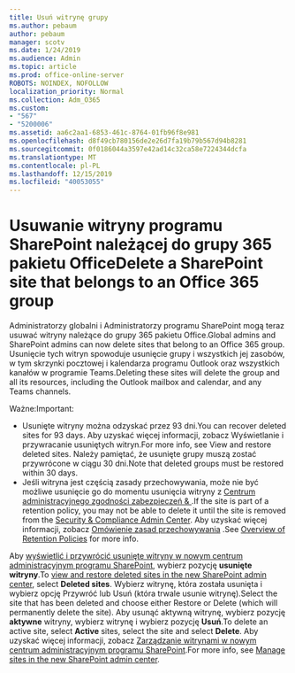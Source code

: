 ```yaml
---
title: Usuń witrynę grupy
ms.author: pebaum
author: pebaum
manager: scotv
ms.date: 1/24/2019
ms.audience: Admin
ms.topic: article
ms.prod: office-online-server
ROBOTS: NOINDEX, NOFOLLOW
localization_priority: Normal
ms.collection: Adm_O365
ms.custom:
- "567"
- "5200006"
ms.assetid: aa6c2aa1-6853-461c-8764-01fb96f8e981
ms.openlocfilehash: d8f49cb780156de2e26d7fa19b79b567d94b8281
ms.sourcegitcommit: 0f0186044a3597e42ad14c32ca58e7224344dcfa
ms.translationtype: MT
ms.contentlocale: pl-PL
ms.lasthandoff: 12/15/2019
ms.locfileid: "40053055"
---
```

# <a name="delete-a-sharepoint-site-that-belongs-to-an-office-365-group"></a><span data-ttu-id="aaa75-102">Usuwanie witryny programu SharePoint należącej do grupy 365 pakietu Office</span><span class="sxs-lookup"><span data-stu-id="aaa75-102">Delete a SharePoint site that belongs to an Office 365 group</span></span>

<span data-ttu-id="aaa75-103">Administratorzy globalni i Administratorzy programu SharePoint mogą teraz usuwać witryny należące do grupy 365 pakietu Office.</span><span class="sxs-lookup"><span data-stu-id="aaa75-103">Global admins and SharePoint admins can now delete sites that belong to an Office 365 group.</span></span> <span data-ttu-id="aaa75-104">Usunięcie tych witryn spowoduje usunięcie grupy i wszystkich jej zasobów, w tym skrzynki pocztowej i kalendarza programu Outlook oraz wszystkich kanałów w programie Teams.</span><span class="sxs-lookup"><span data-stu-id="aaa75-104">Deleting these sites will delete the group and all its resources, including the Outlook mailbox and calendar, and any Teams channels.</span></span>
  
<span data-ttu-id="aaa75-105">Ważne:</span><span class="sxs-lookup"><span data-stu-id="aaa75-105">Important:</span></span>

- <span data-ttu-id="aaa75-106">Usunięte witryny można odzyskać przez 93 dni.</span><span class="sxs-lookup"><span data-stu-id="aaa75-106">You can recover deleted sites for 93 days.</span></span> <span data-ttu-id="aaa75-107">Aby uzyskać więcej informacji, zobacz Wyświetlanie i przywracanie usuniętych witryn.</span><span class="sxs-lookup"><span data-stu-id="aaa75-107">For more info, see View and restore deleted sites.</span></span> <span data-ttu-id="aaa75-108">Należy pamiętać, że usunięte grupy muszą zostać przywrócone w ciągu 30 dni.</span><span class="sxs-lookup"><span data-stu-id="aaa75-108">Note that deleted groups must be restored within 30 days.</span></span>
- <span data-ttu-id="aaa75-109">Jeśli witryna jest częścią zasady przechowywania, może nie być możliwe usunięcie go do momentu usunięcia witryny z [Centrum administracyjnego zgodności zabezpieczeń &amp; ](https://protection.office.com/?rfr=AdminCenter#/retention).</span><span class="sxs-lookup"><span data-stu-id="aaa75-109">If the site is part of a retention policy, you may not be able to delete it until the site is removed from the [Security &amp; Compliance Admin Center](https://protection.office.com/?rfr=AdminCenter#/retention).</span></span> <span data-ttu-id="aaa75-110">Aby uzyskać więcej informacji, zobacz [Omówienie zasad przechowywania](https://docs.microsoft.com/office365/securitycompliance/retention-policies#content-in-onedrive-accounts-and-sharepoint-sites) .</span><span class="sxs-lookup"><span data-stu-id="aaa75-110">See [Overview of Retention Policies](https://docs.microsoft.com/office365/securitycompliance/retention-policies#content-in-onedrive-accounts-and-sharepoint-sites) for more info.</span></span>
  
<span data-ttu-id="aaa75-111">Aby [wyświetlić i przywrócić usunięte witryny w nowym centrum administracyjnym programu SharePoint](https://docs.microsoft.com/sharepoint/view-and-restore-deleted-sites-in-new-admin-center), wybierz pozycję **usunięte witryny**.</span><span class="sxs-lookup"><span data-stu-id="aaa75-111">To [view and restore deleted sites in the new SharePoint admin center](https://docs.microsoft.com/sharepoint/view-and-restore-deleted-sites-in-new-admin-center), select **Deleted sites**.</span></span> <span data-ttu-id="aaa75-112">Wybierz witrynę, która została usunięta i wybierz opcję Przywróć lub Usuń (która trwale usunie witrynę).</span><span class="sxs-lookup"><span data-stu-id="aaa75-112">Select the site that has been deleted and choose either Restore or Delete (which will permanently delete the site).</span></span> <span data-ttu-id="aaa75-113">Aby usunąć aktywną witrynę, wybierz pozycję **aktywne** witryny, wybierz witrynę i wybierz pozycję **Usuń**.</span><span class="sxs-lookup"><span data-stu-id="aaa75-113">To delete an active site, select **Active** sites, select the site and select **Delete**.</span></span> <span data-ttu-id="aaa75-114">Aby uzyskać więcej informacji, zobacz [Zarządzanie witrynami w nowym centrum administracyjnym programu SharePoint](https://docs.microsoft.com/sharepoint/manage-sites-in-new-admin-center).</span><span class="sxs-lookup"><span data-stu-id="aaa75-114">For more info, see [Manage sites in the new SharePoint admin center](https://docs.microsoft.com/sharepoint/manage-sites-in-new-admin-center).</span></span>
  